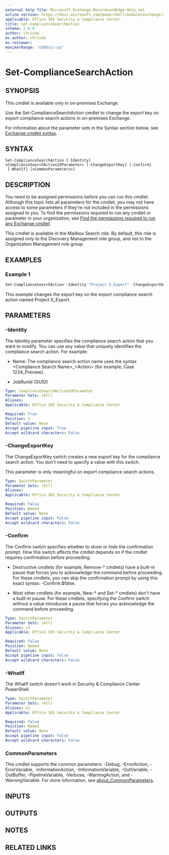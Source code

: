 ```yaml
---
external help file: Microsoft.Exchange.RecordsandEdge-Help.xml
online version: https://docs.microsoft.com/powershell/module/exchange/set-compliancesearchaction
applicable: Office 365 Security & Compliance Center
title: Set-ComplianceSearchAction
schema: 2.0.0
author: chrisda
ms.author: chrisda
ms.reviewer:
monikerRange: "o365scc-ps"
---
```


# Set-ComplianceSearchAction

## SYNOPSIS
This cmdlet is available only in on-premises Exchange.

Use the Set-ComplianceSearchAction cmdlet to change the export key on export compliance search actions in on-premises Exchange.

For information about the parameter sets in the Syntax section below, see [Exchange cmdlet syntax](https://docs.microsoft.com/powershell/exchange/exchange-cmdlet-syntax).

## SYNTAX

```
Set-ComplianceSearchAction [-Identity] <ComplianceSearchActionIdParameter> [-ChangeExportKey] [-Confirm]
 [-WhatIf] [<CommonParameters>]
```

## DESCRIPTION
You need to be assigned permissions before you can run this cmdlet. Although this topic lists all parameters for the cmdlet, you may not have access to some parameters if they're not included in the permissions assigned to you. To find the permissions required to run any cmdlet or parameter in your organization, see [Find the permissions required to run any Exchange cmdlet](https://docs.microsoft.com/powershell/exchange/find-exchange-cmdlet-permissions).

This cmdlet is available in the Mailbox Search role. By default, this role is assigned only to the Discovery Management role group, and not to the Organization Management role group.

## EXAMPLES

### Example 1
```powershell
Set-ComplianceSearchAction -Identity "Project X_Export" -ChangeExportKey
```

This example changes the export key on the export compliance search action named Project X\_Export.

## PARAMETERS

### -Identity
The Identity parameter specifies the compliance search action that you want to modify. You can use any value that uniquely identifies the compliance search action. For example:

- Name: The compliance search action name uses the syntax \<Compliance Search Name\>\_\<Action\> (for example, Case 1234\_Preview).

- JobRunId (GUID)

```yaml
Type: ComplianceSearchActionIdParameter
Parameter Sets: (All)
Aliases:
Applicable: Office 365 Security & Compliance Center

Required: True
Position: 1
Default value: None
Accept pipeline input: True
Accept wildcard characters: False
```

### -ChangeExportKey
The ChangeExportKey switch creates a new export key for the compliance search action. You don't need to specify a value with this switch.

This parameter is only meaningful on export compliance search actions.

```yaml
Type: SwitchParameter
Parameter Sets: (All)
Aliases:
Applicable: Office 365 Security & Compliance Center

Required: False
Position: Named
Default value: None
Accept pipeline input: False
Accept wildcard characters: False
```

### -Confirm
The Confirm switch specifies whether to show or hide the confirmation prompt. How this switch affects the cmdlet depends on if the cmdlet requires confirmation before proceeding.

- Destructive cmdlets (for example, Remove-\* cmdlets) have a built-in pause that forces you to acknowledge the command before proceeding. For these cmdlets, you can skip the confirmation prompt by using this exact syntax: -Confirm:$false.

- Most other cmdlets (for example, New-\* and Set-\* cmdlets) don't have a built-in pause. For these cmdlets, specifying the Confirm switch without a value introduces a pause that forces you acknowledge the command before proceeding.

```yaml
Type: SwitchParameter
Parameter Sets: (All)
Aliases: cf
Applicable: Office 365 Security & Compliance Center

Required: False
Position: Named
Default value: None
Accept pipeline input: False
Accept wildcard characters: False
```

### -WhatIf
The WhatIf switch doesn't work in Security & Compliance Center PowerShell.

```yaml
Type: SwitchParameter
Parameter Sets: (All)
Aliases: wi
Applicable: Office 365 Security & Compliance Center

Required: False
Position: Named
Default value: None
Accept pipeline input: False
Accept wildcard characters: False
```

### CommonParameters
This cmdlet supports the common parameters: -Debug, -ErrorAction, -ErrorVariable, -InformationAction, -InformationVariable, -OutVariable, -OutBuffer, -PipelineVariable, -Verbose, -WarningAction, and -WarningVariable. For more information, see [about_CommonParameters](https://go.microsoft.com/fwlink/p/?LinkID=113216).

## INPUTS

###  

## OUTPUTS

###  

## NOTES

## RELATED LINKS
